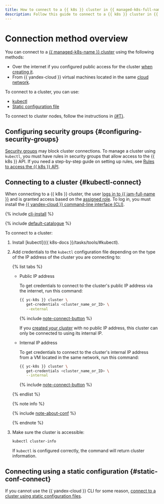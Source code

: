 ```yaml
---
title: How to connect to a {{ k8s }} cluster in {{ managed-k8s-full-name }}
description: Follow this guide to connect to a {{ k8s }} cluster in {{ managed-k8s-name }}.
---
```


# Connection method overview

You can connect to a [{{ managed-k8s-name }} cluster](../../concepts/index.md#kubernetes-cluster) using the following methods:
* Over the internet if you configured public access for the cluster [when creating it](../kubernetes-cluster/kubernetes-cluster-create.md).
* From {{ yandex-cloud }} virtual machines located in the same [cloud network](../../../vpc/concepts/network.md).

To connect to a cluster, you can use:
* [kubectl](#kubectl-connect)
* [Static configuration file](#static-conf-connect)

To connect to cluster nodes, follow the instructions in [{#T}](../node-connect-ssh.md).

## Configuring security groups {#configuring-security-groups}

[Security groups](security-groups.md) may block cluster connections. To manage a cluster using `kubectl`, you must have rules in security groups that allow access to the {{ k8s }} API. If you need a step-by-step guide on setting up rules, see [Rules to access the {{ k8s }} API](security-groups.md#rules-master).

## Connecting to a cluster {#kubectl-connect}

When connecting to a {{ k8s }} cluster, the user [logs in to {{ iam-full-name }}](../../../iam/concepts/authorization/index.md) and is granted access based on the [assigned role](../../security/index.md#yc-api). To log in, you must install the [{{ yandex-cloud }} command-line interface (CLI)](../../../cli/quickstart.md).

{% include [cli-install](../../../_includes/cli-install.md) %}

{% include [default-catalogue](../../../_includes/default-catalogue.md) %}

To connect to a cluster:

1. Install [kubectl]({{ k8s-docs }}/tasks/tools/#kubectl).

1. Add credentials to the `kubectl` configuration file depending on the type of the IP address of the cluster you are connecting to:

   {% list tabs %}

   - Public IP address

      To get credentials to connect to the cluster's public IP address via the internet, run this command:

      ```bash
      {{ yc-k8s }} cluster \
         get-credentials <cluster_name_or_ID> \
         --external
      ```
 
      {% include [note-connect-button](../../../_includes/managed-kubernetes/note-connect-button.md) %}

      If you [created your cluster](../kubernetes-cluster/kubernetes-cluster-create.md#kubernetes-cluster-create) with no public IP address, this cluster can only be connected to using its internal IP.

   - Internal IP address

      To get credentials to connect to the cluster's internal IP address from a VM located in the same network, run this command:

      ```bash
      {{ yc-k8s }} cluster \
         get-credentials <cluster_name_or_ID> \
         --internal
      ```
      
      {% include [note-connect-button](../../../_includes/managed-kubernetes/note-connect-button.md) %}

   {% endlist %}

   {% note info %}

   {% include [note-about-conf](../../../_includes/managed-kubernetes/note-about-conf.md) %}

   {% endnote %}

1. Make sure the cluster is accessible:

   ```bash
   kubectl cluster-info
   ```

   If `kubectl` is configured correctly, the command will return cluster information.

## Connecting using a static configuration {#static-conf-connect}

If you cannot use the {{ yandex-cloud }} CLI for some reason, [connect to a cluster using static configuration files](./create-static-conf.md).